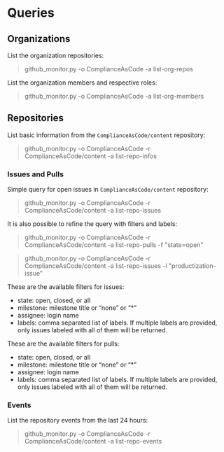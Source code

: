 # Queries
## Organizations
List the organization repositories:
> github_monitor.py -o ComplianceAsCode -a list-org-repos

List the organization members and respective roles:
> github_monitor.py -o ComplianceAsCode -a list-org-members

## Repositories
List basic information from the `ComplianceAsCode/content` repository:
> github_monitor.py -o ComplianceAsCode -r ComplianceAsCode/content -a list-repo-infos

### Issues and Pulls
Simple query for open issues in `ComplianceAsCode/content` repository:
> github_monitor.py -o ComplianceAsCode -r ComplianceAsCode/content -a list-repo-issues

It is also possible to refine the query with filters and labels:
> github_monitor.py -o ComplianceAsCode -r ComplianceAsCode/content -a list-repo-pulls -f "state=open"

> github_monitor.py -o ComplianceAsCode -r ComplianceAsCode/content -a list-repo-issues -l "productization-issue"

These are the available filters for issues:
 - state: open, closed, or all
 - milestone: milestone title or “none” or “*”
 - assignee: login name
 - labels: comma separated list of labels. If multiple labels are provided, only issues labeled with all of them will be returned.

These are the available filters for pulls:
 - state: open, closed, or all
 - milestone: milestone title or “none” or “*”
 - assignee: login name
 - labels: comma separated list of labels. If multiple labels are provided, only issues labeled with all of them will be returned.

### Events
List the repository events from the last 24 hours:
> github_monitor.py -o ComplianceAsCode -r ComplianceAsCode/content -a list-repo-events
